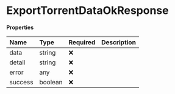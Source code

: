 # ExportTorrentDataOkResponse

**Properties**

| Name    | Type    | Required | Description |
| :------ | :------ | :------- | :---------- |
| data    | string  | ❌       |             |
| detail  | string  | ❌       |             |
| error   | any     | ❌       |             |
| success | boolean | ❌       |             |

